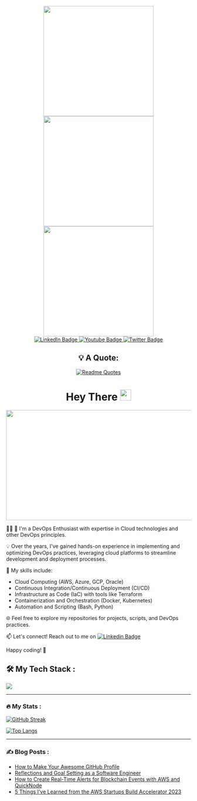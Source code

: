 <div id="header" align="center">
   <img src="https://media.giphy.com/media/jVqYgn09W8FHEf0BBS/giphy.gif" width="300"/ >
   <img src="https://media.giphy.com/media/QTfX9Ejfra3ZmNxh6B/giphy.gif" width="300"/>
   <img src="https://media.giphy.com/media/NmusiEU5N4J27rVQk7/giphy.gif" width="300"/>
</div>

<div id="badges" align="center">
  <a href="https://www.linkedin.com/in/raj-kamal-p-b1732612b/">
    <img src="https://img.shields.io/badge/LinkedIn-blue?style=for-the-badge&logo=linkedin&logoColor=white" alt="LinkedIn Badge"/>
  </a>
  <a href="">
    <img src="https://img.shields.io/badge/YouTube-red?style=for-the-badge&logo=youtube&logoColor=white" alt="Youtube Badge"/>
  </a>
  <a href="">
    <img src="https://img.shields.io/badge/Twitter-blue?style=for-the-badge&logo=twitter&logoColor=white" alt="Twitter Badge"/>
  </a>
</div>

<div id="badges" align="center">
   <img src="https://komarev.com/ghpvc/?username=Rajkamal-07&style=flat-square&color=blue" alt=""/>
</div>

<div align="center">
 
## 💡 A Quote:

</div>

<div align="center">

[![Readme Quotes](https://quotes-github-readme.vercel.app/api?quote=DevOps%20is%20not%20a%20goal,%20but%20a%20never-ending%20process%20of%20continual%20improvement&author=Raj%20Kamal%20P&type=horizontal&theme=dark)](https://github.com/piyushsuthar/github-readme-quotes)

</div>

<div align="center">
   <h1>
     Hey There
     <img src="https://media.giphy.com/media/hvRJCLFzcasrR4ia7z/giphy.gif" width="30px"/>
   </h1>
</div>

<div align="center">
  <img src="https://media.giphy.com/media/dWesBcTLavkZuG35MI/giphy.gif" width="600" height="300"/>
</div>



:technologist: 🚀 I'm a DevOps Enthusiast with expertise in Cloud technologies and other DevOps principles.

💡 Over the years, I've gained hands-on experience in implementing and optimizing DevOps practices, leveraging cloud platforms to streamline development and deployment processes.

🔧 My skills include:
   - Cloud Computing (AWS, Azure, GCP, Oracle)
   - Continuous Integration/Continuous Deployment (CI/CD)
   - Infrastructure as Code (IaC) with tools like Terraform
   - Containerization and Orchestration (Docker, Kubernetes)
   - Automation and Scripting (Bash, Python)

🌐 Feel free to explore my repositories for projects, scripts, and DevOps practices.

📫 Let's connect! Reach out to me on [![Linkedin Badge](https://img.shields.io/badge/-RajKamal-blue?style=flat&logo=Linkedin&logoColor=white)](https://www.linkedin.com/in/raj-kamal-p-b1732612b/)

Happy coding! 🚀

<div>

## :hammer_and_wrench: My Tech Stack :

</div>

<p>
  <a href="https://skillicons.dev">
    <img src="https://skillicons.dev/icons?i=aws,gcp,azure,git,github,kubernetes,docker,grafana,jenkins,linux,py,terraform,ansible" />
  </a>
</p>

---

### :fire: My Stats :

[![GitHub Streak](https://streak-stats.demolab.com?user=rajkamal-07&theme=highcontrast&date_format=M%20j%5B%2C%20Y%5D&mode=weekly)](https://git.io/streak-stats)

[![Top Langs](https://github-readme-stats.vercel.app/api/top-langs/?username=rajkamal-07&layout=compact&theme=vision-friendly-dark)](https://github.com/anuraghazra/github-readme-stats)

---

### :writing_hand: Blog Posts :

<!-- BLOG-POST-LIST:START -->
- [How to Make Your Awesome GitHub Profile](https://dev.to/kshyun28/how-to-make-your-awesome-github-profile-hog)
- [Reflections and Goal Setting as a Software Engineer](https://dev.to/kshyun28/reflections-and-goal-setting-as-a-software-engineer-4ddg)
- [How to Create Real-Time Alerts for Blockchain Events with AWS and QuickNode](https://dev.to/kshyun28/how-to-create-real-time-alerts-for-blockchain-events-with-aws-and-quicknode-23oe)
- [5 Things I’ve Learned from the AWS Startups Build Accelerator 2023](https://dev.to/kshyun28/5-things-ive-learned-from-the-aws-startups-build-accelerator-2023-5dml)
<!-- BLOG-POST-LIST:END -->

<!--
**Rajkamal-07/Rajkamal-07** is a ✨ _special_ ✨ repository because its `README.md` (this file) appears on your GitHub profile.

Here are some ideas to get you started:

- 🔭 I’m currently working on ...
- 🌱 I’m currently learning ...
- 👯 I’m looking to collaborate on ...
- 🤔 I’m looking for help with ...
- 💬 Ask me about ...
- 📫 How to reach me: ...
- 😄 Pronouns: ...
- ⚡ Fun fact: ...
-->


